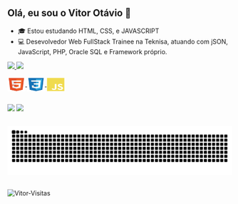 ## Olá, eu sou o Vitor Otávio 👋


- 🎓 Estou estudando HTML, CSS, e JAVASCRIPT
- 💻 Desevolvedor Web FullStack Trainee na Teknisa, atuando com jSON, JavaScript, PHP, Oracle SQL e Framework próprio.

<div>
  <a href="https://github.com/VitorOB">
  <img height="180em" src="https://github-readme-stats.vercel.app/api?username=VitorOB&show_icons=true&theme=tokyonight&include_all_commits=true&count_private=true"/>
  <img height="180em" src="https://github-readme-stats.vercel.app/api/top-langs/?username=VitorOB&layout=compact&langs_count=7&theme=tokyonight"/>
</div>
 
<div style="display: inline_block"><br>
  <img align="center" alt="Vitor-HTML" height="30" width="40" src="https://raw.githubusercontent.com/devicons/devicon/master/icons/html5/html5-original.svg">
  <img align="center" alt="Vitor-CSS" height="30" width="40" src="https://raw.githubusercontent.com/devicons/devicon/master/icons/css3/css3-original.svg">
  <img align="center" alt="Vitor-Js" height="30" width="40" src="https://raw.githubusercontent.com/devicons/devicon/master/icons/javascript/javascript-plain.svg">
</div>
  
 ##
  
 <div>
  <a href = "mailto:vitor.otavio15@gmail.com"><img src="https://img.shields.io/badge/Gmail-D14836?style=for-the-badge&logo=gmail&logoColor=white" target="_blank"></a>
  <a href="https://www.linkedin.com/in/vitorobarbosa/" target="_blank"><img src="https://img.shields.io/badge/-LinkedIn-%230077B5?style=for-the-badge&logo=linkedin&logoColor=white" target="_blank"></a>
 </div>
  
##
  
  ![Snake animation](https://github.com/VitorOB/VitorOB/blob/output/github-contribution-grid-snake.svg)
  
##
  
 <img src="https://komarev.com/ghpvc/?username=VitorOB&color=blue" alt="Vitor-Visitas" /> 
